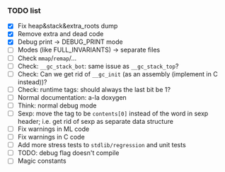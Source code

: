 ### TODO list

- [x] Fix heap&stack&extra_roots dump
- [x] Remove extra and dead code
- [x] Debug print -> DEBUG_PRINT mode
- [ ] Modes (like FULL_INVARIANTS) -> separate files
- [ ] Check `mmap`/`remap`/...
- [ ] Check: `__gc_stack_bot`: same issue as `__gc_stack_top`?
- [ ] Check: Can we get rid of `__gc_init` (as an assembly (implement in C instead))?
- [ ] Check: runtime tags: should always the last bit be 1?
- [ ] Normal documentation: a-la doxygen
- [ ] Think: normal debug mode
- [ ] Sexp: move the tag to be `contents[0]` instead of the word in sexp header; i.e. get rid of sexp as separate data structure
- [ ] Fix warnings in ML code
- [ ] Fix warnings in C code
- [ ] Add more stress tests to `stdlib/regression` and unit tests
- [ ] TODO: debug flag doesn't compile
- [ ] Magic constants